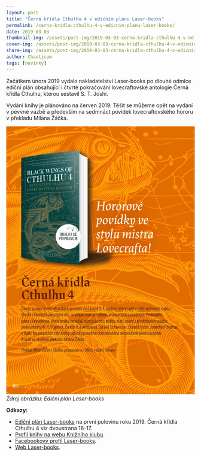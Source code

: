 ```yaml
---
layout: post
title: "Černá křídla Cthulhu 4 v edičním plánu Laser-books"
permalink: /cerna-kridla-cthulhu-4-v-edicnim-planu-laser-books/
date: 2019-03-03
thumbnail-img: /assets/post-img/2019-03-03-cerna-kridla-cthulhu-4-v-edicnim-planu-laser-books/01-thumb-kridla-4.jpg
cover-img: /assets/post-img/2019-03-03-cerna-kridla-cthulhu-4-v-edicnim-planu-laser-books/02-cover-kridla-4.jpg
share-img: /assets/post-img/2019-03-03-cerna-kridla-cthulhu-4-v-edicnim-planu-laser-books/02-cover-kridla-4.jpg
author: Chaoticum
tags: [novinky]
---
```


Začátkem února 2019 vydalo nakladatelství Laser-books po dlouhé odmlce ediční plán obsahující i čtvrté pokračování lovecraftovské antologie Černá křídla Cthulhu, kterou sestavil S. T. Joshi.

Vydání knihy je plánováno na červen 2019. Těšit se můžeme opět na vydání v pevvné vazbě a především na sedmnáct povídek lovecraftovského hororu v překladu Milana Žáčka.

![kniha](/assets/post-img/2019-03-03-cerna-kridla-cthulhu-4-v-edicnim-planu-laser-books/kridla-4-edicni-plan-laser-2019.jpg) \
*Zdroj obrázku: Ediční plán Laser-books*

**Odkazy:**

* [Ediční plán Laser-books](https://issuu.com/knizni_klub/docs/ep_laser_01_19_a5_web?e=4720041%2F67557921) na první polovinu roku 2019. Černá křídla Cthulhu 4 viz dvoustrana 16-17.
* [Profil knihy na webu Knižního klubu](https://www.knizniklub.cz/knihy/358621-cerna-kridla-cthulhu-4.html).
* [Facebookový profil Laser-books](https://www.facebook.com/LaserBooks/).
* [Web Laser-books](http://www.laser-books.cz/).
